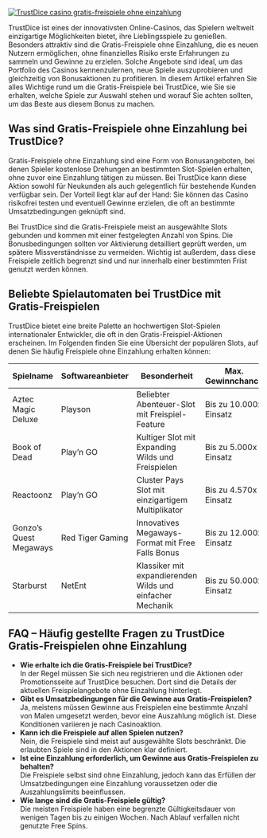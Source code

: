 [![TrustDice casino gratis-freispiele ohne einzahlung](https://123-caf.pages.dev/gitsignup.png)](https://vrmoo.ru/Bt82HjjY)

<p>TrustDice ist eines der innovativsten Online-Casinos, das Spielern weltweit einzigartige Möglichkeiten bietet, ihre Lieblingsspiele zu genießen. Besonders attraktiv sind die Gratis-Freispiele ohne Einzahlung, die es neuen Nutzern ermöglichen, ohne finanzielles Risiko erste Erfahrungen zu sammeln und Gewinne zu erzielen. Solche Angebote sind ideal, um das Portfolio des Casinos kennenzulernen, neue Spiele auszuprobieren und gleichzeitig von Bonusaktionen zu profitieren. In diesem Artikel erfahren Sie alles Wichtige rund um die Gratis-Freispiele bei TrustDice, wie Sie sie erhalten, welche Spiele zur Auswahl stehen und worauf Sie achten sollten, um das Beste aus diesem Bonus zu machen.</p>  <h2>Was sind Gratis-Freispiele ohne Einzahlung bei TrustDice?</h2> <p>Gratis-Freispiele ohne Einzahlung sind eine Form von Bonusangeboten, bei denen Spieler kostenlose Drehungen an bestimmten Slot-Spielen erhalten, ohne zuvor eine Einzahlung tätigen zu müssen. Bei TrustDice kann diese Aktion sowohl für Neukunden als auch gelegentlich für bestehende Kunden verfügbar sein. Der Vorteil liegt klar auf der Hand: Sie können das Casino risikofrei testen und eventuell Gewinne erzielen, die oft an bestimmte Umsatzbedingungen geknüpft sind.</p> <p>Bei TrustDice sind die Gratis-Freispiele meist an ausgewählte Slots gebunden und kommen mit einer festgelegten Anzahl von Spins. Die Bonusbedingungen sollten vor Aktivierung detailliert geprüft werden, um spätere Missverständnisse zu vermeiden. Wichtig ist außerdem, dass diese Freispiele zeitlich begrenzt sind und nur innerhalb einer bestimmten Frist genutzt werden können.</p>  <h2>Beliebte Spielautomaten bei TrustDice mit Gratis-Freispielen</h2> <p>TrustDice bietet eine breite Palette an hochwertigen Slot-Spielen internationaler Entwickler, die oft in den Gratis-Freispiel-Aktionen erscheinen. Im Folgenden finden Sie eine Übersicht der populären Slots, auf denen Sie häufig Freispiele ohne Einzahlung erhalten können:</p>  <table>   <thead>     <tr>       <th>Spielname</th>       <th>Softwareanbieter</th>       <th>Besonderheit</th>       <th>Max. Gewinnchance</th>     </tr>   </thead>   <tbody>     <tr>       <td>Aztec Magic Deluxe</td>       <td>Playson</td>       <td>Beliebter Abenteuer-Slot mit Freispiel-Feature</td>       <td>Bis zu 10.000x Einsatz</td>     </tr>     <tr>       <td>Book of Dead</td>       <td>Play’n GO</td>       <td>Kultiger Slot mit Expanding Wilds und Freispielen</td>       <td>Bis zu 5.000x Einsatz</td>     </tr>     <tr>       <td>Reactoonz</td>       <td>Play’n GO</td>       <td>Cluster Pays Slot mit einzigartigem Multiplikator</td>       <td>Bis zu 4.570x Einsatz</td>     </tr>     <tr>       <td>Gonzo’s Quest Megaways</td>       <td>Red Tiger Gaming</td>       <td>Innovatives Megaways-Format mit Free Falls Bonus</td>       <td>Bis zu 12.000x Einsatz</td>     </tr>     <tr>       <td>Starburst</td>       <td>NetEnt</td>       <td>Klassiker mit expandierenden Wilds und einfacher Mechanik</td>       <td>Bis zu 50.000x Einsatz</td>     </tr>   </tbody> </table>  <h2>FAQ – Häufig gestellte Fragen zu TrustDice Gratis-Freispielen ohne Einzahlung</h2> <ul>   <li><strong>Wie erhalte ich die Gratis-Freispiele bei TrustDice?</strong><br>In der Regel müssen Sie sich neu registrieren und die Aktionen oder Promotionsseite auf TrustDice besuchen. Dort sind die Details der aktuellen Freispielangebote ohne Einzahlung hinterlegt.</li>   <li><strong>Gibt es Umsatzbedingungen für die Gewinne aus Gratis-Freispielen?</strong><br>Ja, meistens müssen Gewinne aus Freispielen eine bestimmte Anzahl von Malen umgesetzt werden, bevor eine Auszahlung möglich ist. Diese Konditionen variieren je nach Casinoaktion.</li>   <li><strong>Kann ich die Freispiele auf allen Spielen nutzen?</strong><br>Nein, die Freispiele sind meist auf ausgewählte Slots beschränkt. Die erlaubten Spiele sind in den Aktionen klar definiert.</li>   <li><strong>Ist eine Einzahlung erforderlich, um Gewinne aus Gratis-Freispielen zu behalten?</strong><br>Die Freispiele selbst sind ohne Einzahlung, jedoch kann das Erfüllen der Umsatzbedingungen eine Einzahlung voraussetzen oder die Auszahlungslimits beeinflussen.</li>   <li><strong>Wie lange sind die Gratis-Freispiele gültig?</strong><br>Die meisten Freispiele haben eine begrenzte Gültigkeitsdauer von wenigen Tagen bis zu einigen Wochen. Nach Ablauf verfallen nicht genutzte Free Spins.</li> </ul>